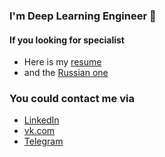 ### I'm Deep Learning Engineer 👋

#### If you looking for specialist

- Here is my [resume](https://drive.google.com/file/d/1HqL3mVfrwsbydNqJWrGSIMpXm333imRM/view?usp=sharing)
- and the [Russian one](https://drive.google.com/file/d/1GPNtGLm-BiZY3zJDmLaUQH3z9-3rU4Ws/view?usp=sharing)

### You could contact me via

- [LinkedIn](https://www.linkedin.com/in/igor-sondors-06ba07b7/)
- [vk.com](https://vk.com/go_behind_nanowires)
- [Telegram](@igorsondors)


<!--
**IgorSondors/IgorSondors** is a ✨ _special_ ✨ repository because its `README.md` (this file) appears on your GitHub profile.



- 🔭 
- 🌱 
- 👯 
- 💬 
- 📫 
- 😄 
- ⚡ 
-->
